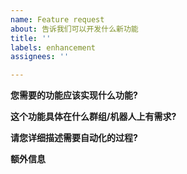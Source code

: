 ```yaml
---
name: Feature request
about: 告诉我们可以开发什么新功能
title: ''
labels: enhancement
assignees: ''

---
```


**您需要的功能应该实现什么功能?**
<!-- 清晰简洁地描述您需要的功能. (例如, 签到器) -->

**这个功能具体在什么群组/机器人上有需求?**
<!-- 请说明群组名和机器人用户名. -->

**请您详细描述需要自动化的过程?**
<!--
请描述需要自动化的过程, 包括侦测的内容, 执行的方式(点击或回复), 等等.
对于邀请制 Emby, 请尽量上传截图或视频以说明.
或者, 您可以使用监控工具记录一次签到过程: https://github.com/zetxtech/embykeeper/wiki/参与开发#提供信息以帮助-embykeeper-开发
并发送至: https://t.me/bot_developer_chat_bot
-->

**额外信息**
<!-- 其他您想要提供的信息. -->
